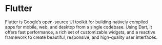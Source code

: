 # Flutter
Flutter is Google’s open-source UI toolkit for building natively compiled apps for mobile, web, and desktop from a single codebase. Using Dart, it offers fast performance, a rich set of customizable widgets, and a reactive framework to create beautiful, responsive, and high-quality user interfaces.

